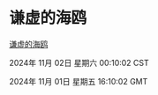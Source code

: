 # 谦虚的海鸥
[谦虚的海鸥](http://219.139.197.74:56308/qxdho/course/base/hotlink/index.php)

2024年 11月 02日 星期六 00:10:02 CST

2024年 11月 01日 星期五 16:10:02 GMT
